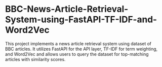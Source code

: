 # BBC-News-Article-Retrieval-System-using-FastAPI-TF-IDF-and-Word2Vec
This project implements a news article retrieval system using dataset of BBC articles. It utilizes FastAPI for the API layer, TF-IDF for term weighting, and Word2Vec and allows users to query the dataset for top-matching articles with similarity scores.
